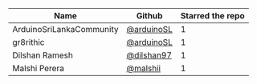 | Name                         | Github                                                              | Starred the repo |
| ---------------------------- | ------------------------------------------------------------------- | ---------------- |
| ArduinoSriLankaCommunity     | [@arduinoSL](https://github.com/ArduinoSriLankaCommunity)           |         1        |
| gr8rithic                    | [@arduinoSL](https://github.com/gr8rithic)                          |         1        |
| Dilshan Ramesh               | [@dilshan97](https://github.com/Dilshan97)                          |         1        |
| Malshi Perera                | [@malshii](https://github.com/malshi21)                             |         1        |
